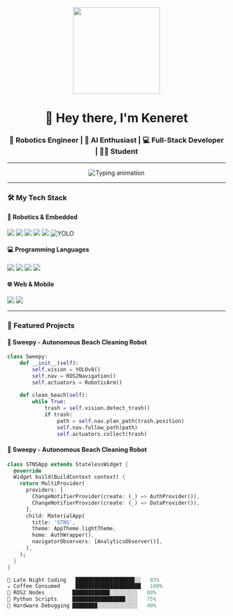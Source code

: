 <div align="center">
  <img src="https://media.giphy.com/media/v1.Y2lkPTc5MGI3NjExcW5mOGVkY2J1Z2J4d2R0dWJ1aXJqY2V4eGZ2bHZqZzRlZGZ6eWZ6biZlcD12MV9pbnRlcm5hbF9naWZfYnlfaWQmY3Q9Zw/qgQUggAC3Pfv687qPC/giphy.gif" width="200"/>
  <h1>👋 Hey there, I'm Keneret</h1>
  <h3>🤖 Robotics Engineer | 🧠 AI Enthusiast | 💻 Full-Stack Developer | 👨‍🎓 Student </h3>
</div>

---

<p align="center">
  <img src="https://readme-typing-svg.demolab.com?font=Fira+Code&pause=1000&color=22D3F7&center=true&vCenter=true&width=435&lines=Building+the+future+with+circuits+and+code;Turning+coffee+into+robotic+solutions;ROS2+%7C+Computer+Vision+%7C+Embedded+Systems" alt="Typing animation" />
</p>

---

### 🛠️ My Tech Stack

#### 🤖 Robotics & Embedded
<p>
  <img src="https://img.shields.io/badge/ROS2-22314E?style=for-the-badge&logo=ros&logoColor=white" />
  <img src="https://img.shields.io/badge/Arduino-00979D?style=for-the-badge&logo=arduino&logoColor=white" />
  <img src="https://img.shields.io/badge/Raspberry%20Pi-A22846?style=for-the-badge&logo=raspberrypi&logoColor=white" />
  <img src="https://img.shields.io/badge/NVIDIA%20Jetson-76B900?style=for-the-badge&logo=nvidia&logoColor=white" />
  <img src="https://img.shields.io/badge/OpenCV-5C3EE8?style=for-the-badge&logo=opencv&logoColor=white" />
    <img src="https://img.shields.io/badge/YOLO-00FFFF?style=for-the-badge&logo=opencv&logoColor=black" alt="YOLO" />

</p>

#### 💻 Programming Languages
<p>
  <img src="https://img.shields.io/badge/Python-3776AB?style=for-the-badge&logo=python&logoColor=white" />
  <img src="https://img.shields.io/badge/C++-00599C?style=for-the-badge&logo=c%2B%2B&logoColor=white" />
  <img src="https://img.shields.io/badge/JavaScript-F7DF1E?style=for-the-badge&logo=javascript&logoColor=black" />
  <img src="https://img.shields.io/badge/Dart-0175C2?style=for-the-badge&logo=dart&logoColor=white" />
</p>

#### 🌐 Web & Mobile
<p>
  <img src="https://img.shields.io/badge/Django-092E20?style=for-the-badge&logo=django&logoColor=white" />
  <img src="https://img.shields.io/badge/Flutter-02569B?style=for-the-badge&logo=flutter&logoColor=white" />
<!--   <img src="https://img.shields.io/badge/React-61DAFB?style=for-the-badge&logo=react&logoColor=black" />
  <img src="https://img.shields.io/badge/Node.js-339933?style=for-the-badge&logo=nodedotjs&logoColor=white" /> -->
</p>

---

### 🚀 Featured Projects

#### 🤖 Sweepy - Autonomous Beach Cleaning Robot
```python
class Sweepy:
    def __init__(self):
        self.vision = YOLOv8()
        self.nav = ROS2Navigation()
        self.actuators = RoboticArm()
    
    def clean_beach(self):
        while True:
            trash = self.vision.detect_trash()
            if trash:
                path = self.nav.plan_path(trash.position)
                self.nav.follow_path(path)
                self.actuators.collect(trash)
```
#### 🤖 Sweepy - Autonomous Beach Cleaning Robot
```Dart
class STNSApp extends StatelessWidget {
  @override
  Widget build(BuildContext context) {
    return MultiProvider(
      providers: [
        ChangeNotifierProvider(create: (_) => AuthProvider()),
        ChangeNotifierProvider(create: (_) => DataProvider()),
      ],
      child: MaterialApp(
        title: 'STNS',
        theme: AppTheme.lightTheme,
        home: AuthWrapper(),
        navigatorObservers: [AnalyticsObserver()],
      ),
    );
  }
}

🌌 Late Night Coding   ███████████████████░░   85% 
☕ Coffee Consumed     █████████████████████   100%
🤖 ROS2 Nodes         ████████████░░░░░░░░░   60%
🐍 Python Scripts     █████████████████░░░░   75%
🔧 Hardware Debugging ████████░░░░░░░░░░░░░   40%
